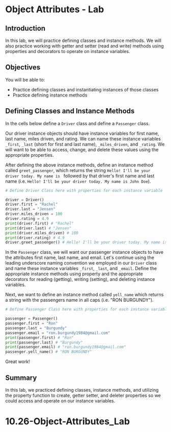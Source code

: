 
# Object Attributes - Lab

## Introduction
In this lab, we will practice defining classes and instance methods. We will also practice working with getter and setter (read and write) methods using properties and decorators to operate on instance variables.

## Objectives

You will be able to:

* Practice defining classes and instantiating instances of those classes
* Practice defining instance methods

## Defining Classes and Instance Methods

In the cells below define a `Driver` class and define a `Passenger` class.

Our driver instance objects should have instance variables for first name, last name, miles driven, and rating. We can name these instance variables `_first`, `_last` (short for first and last name), `_miles_driven`, and `_rating`. We will want to be able to access, change, and delete these values using the appropriate properties. 

After defining the above instance methods, define an instance method called `greet_passenger`, which returns the string `Hello! I'll be your driver today. My name is ` followed by that driver's first name and last name (i.e. `Hello! I'll be your driver today. My name is John Doe`).


```python
# Define Driver Class here with properties for each instance variable
```


```python
driver = Driver()
driver.first = "Rachel"
driver.last = "Jensen"
driver.miles_driven = 100
driver.rating = 4.9
print(driver.first) # "Rachel"
print(driver.last) # "Jensen"
print(driver.miles_driven) # 100
print(driver.rating) # 4.9
driver.greet_passenger() # Hello! I'll be your driver today. My name is Rachel Jensen
```

In the `Passenger` class, we will want our passenger instance objects to have the attributes first name, last name, and email. Let's continue using the leading underscore naming convention we employed in our `Driver` class and name these instance variables `_first`, `_last`, and `_email`. Define the appropriate instance methods using property and the appropriate decorators for reading (getting), writing (setting), and deleting instance variables. 

Next, we want to define an instance method called `yell_name` which returns a string with the passengers name in all caps (i.e. "RON BURGUNDY"). 


```python
# Define Passenger Class here with properties for each instance variable
```


```python
passenger = Passenger()
passenger.first = "Ron"
passenger.last = "Burgundy"
passenger.email = "ron.burgundy1984@gmail.com"
print(passenger.first) # "Ron"
print(passenger.last) # "Burgundy"
print(passenger.email) # "ron.burgundy1984@gmail.com"
passenger.yell_name() # "RON BURGUNDY"
```

Great work!

## Summary
In this lab, we practiced defining classes, instance methods, and utilizing the property function to create, getter setter, and deleter properties so we could access and operate on our instance variables.
# 10.26-Object-Attributes_Lab
